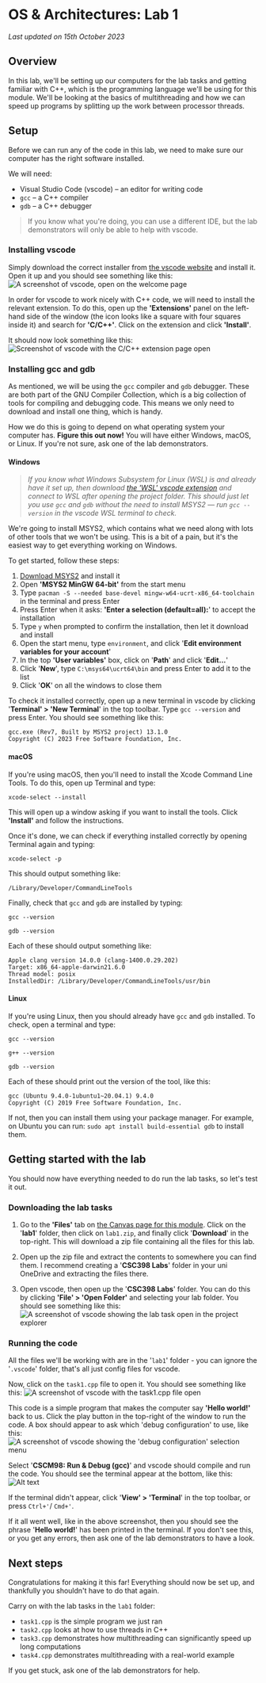# OS & Architectures: Lab 1

*Last updated on 15th October 2023*

## Overview
In this lab, we'll be setting up our computers for the lab tasks and getting familiar with C++, which is the programming language we'll be using for this module. We'll be looking at the basics of multithreading and how we can speed up programs by splitting up the work between processor threads.

## Setup
Before we can run any of the code in this lab, we need to make sure our computer has the right software installed.

We will need:
- Visual Studio Code (vscode) – an editor for writing code
- `gcc` – a C++ compiler
- `gdb` – a C++ debugger

> If you know what you're doing, you can use a different IDE, but the lab demonstrators will only be able to help with vscode.

### Installing vscode
Simply download the correct installer from [the vscode website](https://code.visualstudio.com/download) and install it. Open it up and you should see something like this:
![A screenshot of vscode, open on the welcome page](./img/screen-0.png)

In order for vscode to work nicely with C++ code, we will need to install the relevant extension. To do this, open up the **'Extensions'** panel on the left-hand side of the window (the icon looks like a square with four squares inside it) and search for **'C/C++'**. Click on the extension and click **'Install'**.

It should now look something like this:
![Screenshot of vscode with the C/C++ extension page open](./img/screen-1.png)

### Installing gcc and gdb
As mentioned, we will be using the `gcc` compiler and `gdb` debugger. These are both part of the GNU Compiler Collection, which is a big collection of tools for compiling and debugging code. This means we only need to download and install one thing, which is handy.

How we do this is going to depend on what operating system your computer has. **Figure this out now!** You will have either Windows, macOS, or Linux. If you're not sure, ask one of the lab demonstrators.

#### Windows
>*If you know what Windows Subsystem for Linux (WSL) is and already have it set up, then download [the 'WSL' vscode extension](https://marketplace.visualstudio.com/items?itemName=ms-vscode-remote.remote-wsl) and connect to WSL after opening the project folder. This should just let you use `gcc` and `gdb` without the need to install MSYS2 — run `gcc --version` in the vscode WSL terminal to check.*

We're going to install MSYS2, which contains what we need along with lots of other tools that we won't be using. This is a bit of a pain, but it's the easiest way to get everything working on Windows.

To get started, follow these steps:

1. [Download MSYS2](https://www.msys2.org/) and install it
2. Open **'MSYS2 MinGW 64-bit'** from the start menu
3. Type `pacman -S --needed base-devel mingw-w64-ucrt-x86_64-toolchain` in the terminal and press Enter
4. Press Enter when it asks: **'Enter a selection (default=all):**' to accept the installation
5. Type `y` when prompted to confirm the installation, then let it download and install
6. Open the start menu, type `environment`, and click '**Edit environment variables for your account**'
7. In the top **'User variables'** box, click on '**Path**' and click '**Edit...**'
8. Click '**New**', type `C:\msys64\ucrt64\bin` and press Enter to add it to the list
9. Click '**OK**' on all the windows to close them

To check it installed correctly, open up a new terminal in vscode by clicking '**Terminal' > 'New Terminal**' in the top toolbar. Type `gcc --version` and press Enter. You should see something like this:
```
gcc.exe (Rev7, Built by MSYS2 project) 13.1.0
Copyright (C) 2023 Free Software Foundation, Inc.
```

#### macOS
If you're using macOS, then you'll need to install the Xcode Command Line Tools. To do this, open up Terminal and type:
```
xcode-select --install
```

This will open up a window asking if you want to install the tools. Click **'Install'** and follow the instructions.

Once it's done, we can check if everything installed correctly by opening Terminal again and typing:
```
xcode-select -p
```
This should output something like:
```
/Library/Developer/CommandLineTools
```
Finally, check that `gcc` and `gdb` are installed by typing:
```
gcc --version

gdb --version
```

Each of these should output something like:
```
Apple clang version 14.0.0 (clang-1400.0.29.202)
Target: x86_64-apple-darwin21.6.0
Thread model: posix
InstalledDir: /Library/Developer/CommandLineTools/usr/bin
```

#### Linux
If you're using Linux, then you should already have `gcc` and `gdb` installed. To check, open a terminal and type:
```
gcc --version

g++ --version

gdb --version
```

Each of these should print out the version of the tool, like this:
```
gcc (Ubuntu 9.4.0-1ubuntu1~20.04.1) 9.4.0
Copyright (C) 2019 Free Software Foundation, Inc.
```

If not, then you can install them using your package manager. For example, on Ubuntu you can run: `sudo apt install build-essential gdb` to install them.

## Getting started with the lab
You should now have everything needed to do run the lab tasks, so let's test it out.

### Downloading the lab tasks
1. Go to the **'Files'** tab on [the Canvas page for this module](https://canvas.swansea.ac.uk/courses/44879/files/folder/labs). Click on the '**lab1**' folder, then click on `lab1.zip`, and finally click '**Download**' in the top-right. This will download a zip file containing all the files for this lab.

2. Open up the zip file and extract the contents to somewhere you can find them. I recommend creating a '**CSC398 Labs**' folder in your uni OneDrive and extracting the files there.

3. Open vscode, then open up the '**CSC398 Labs**' folder. You can do this by clicking **'File' > 'Open Folder'** and selecting your lab folder. You should see something like this:
![A screenshot of vscode showing the lab task open in the project explorer](./img/screen-2.png)

### Running the code
All the files we'll be working with are in the '`lab1`' folder - you can ignore the '`.vscode`' folder, that's all just config files for vscode.

Now, click on the `task1.cpp` file to open it. You should see something like this:
![A screenshot of vscode with the task1.cpp file open](./img/screen-3.png)

This code is a simple program that makes the computer say **'Hello world!'** back to us. Click the play button in the top-right of the window to run the code. A box should appear to ask which 'debug configuration' to use, like this:
![A screenshot of vscode showing the 'debug configuration' selection menu](./img/screen-4.png)

Select '**CSCM98: Run & Debug (gcc)**' and vscode should compile and run the code. You should see the terminal appear at the bottom, like this:
![Alt text](./img/screen-5.png)

If the terminal didn't appear, click '**View' > 'Terminal**' in the top toolbar, or press `Ctrl+'`/ `Cmd+'`.

If it all went well, like in the above screenshot, then you should see the phrase '**Hello world!**' has been printed in the terminal. If you don't see this, or you get any errors, then ask one of the lab demonstrators to have a look.

## Next steps
Congratulations for making it this far! Everything should now be set up, and thankfully you shouldn't have to do that again.

Carry on with the lab tasks in the `lab1` folder:
- `task1.cpp` is the simple program we just ran
- `task2.cpp` looks at how to use threads in C++
- `task3.cpp` demonstrates how multithreading can significantly speed up long computations
- `task4.cpp` demonstrates multithreading with a real-world example

If you get stuck, ask one of the lab demonstrators for help.